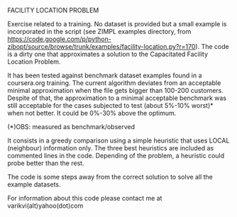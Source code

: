 FACILITY LOCATION PROBLEM

Exercise related to a training. No dataset is provided but a small example is incorporated in the script (see ZIMPL examples directory, from https://code.google.com/p/python-zibopt/source/browse/trunk/examples/facility-location.py?r=170).
The code is a dirty one that approximates a solution to the Capacitated Facility Location Problem.

It has been tested against benchmark dataset examples found in a coursera.org training. The current algorithm deviates from an acceptable minimal approximation when the file gets bigger than 100-200 customers.
Despite of that, the approximation to a minimal acceptable benchmark was still acceptable for the cases subjected to test (about 5%-10% worst)* when not better. It could be 0%-30% above the optimum.

(*)OBS: measured as benchmark/observed

It consists in a greedy comparison using a simple heuristic that uses LOCAL (neighbour) information only. The three best heuristics are included as commented lines in the code.
Depending of the problem, a heuristic could probe better than the rest.

The code is some steps away from the correct solution to solve all the example datasets.

For information about this code please contact me at varikvi(alt)yahoo(dot)com